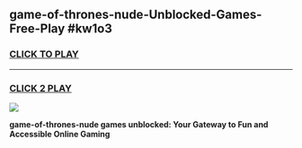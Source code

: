 
## game-of-thrones-nude-Unblocked-Games-Free-Play #kw1o3
<h3>
<a href="https://us.freeplayer.one?title=game-of-thrones-nude&ref=9M">CLICK TO PLAY</a></h3>
<hr>

<h3>
<a href="https://us.freeplayer.one?title=game-of-thrones-nude&ref=9M">CLICK 2 PLAY</a>
  
</h3>

<a href="https://us.freeplayer.one?title=game-of-thrones-nude&ref=9M"><img src="https://clearcache.store/games.png"></a>


**game-of-thrones-nude games unblocked: Your Gateway to Fun and Accessible Online Gaming**
